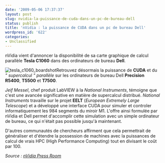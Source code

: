 ```yaml
---
date: '2009-05-06 17:37:37'
layout: post
slug: nvidia-la-puissance-de-cuda-dans-un-pc-de-bureau-dell
status: publish
title: 'nVidia : la puissance de CUDA dans un pc de bureau Dell'
wordpress_id: '622'
categories:
- Unclassified
---
```


nVidia vient d'annoncer la disponibilité de sa carte graphique de calcul parallèle **Tesla C1060** dans des ordinateurs de bureau **Dell**.




![tesla_c1060_boardshot](http://blog.kdecherf.com/wp-content/uploads/2009/05/tesla_c1060_boardshot.jpg)Retrouvez désormais la puissance de **CUDA** et du _" supercalcul " parallèle_ sur les ordinateurs de bureau Dell **Precision** **R5400**, **T5500** et **T7500**.








_Jeif Messel_, chef produit LabVIEW à la _National Instruments_, témoigne que c'est une avancée significative en matière de supercalcul distribué. _National Instruments_ travaille sur le projet **EELT** (_European Extremely Large Telescope_) et a développé une interface CUDA pour simuler et controler informatiquement les 984 segments du miroir M1. L'offre ainsi formulée par nVidia et Dell permet d'accomplir cette simulation avec un simple ordinateur de bureau, ce qui n'était pas possible jusqu'à maintenant.







D'autres communautés de chercheurs affirment que cela permettrait de généraliser et d'étendre la possession de machines avec la puissances de calcul de vrais HPC (High Performance Computing) tout en divisant le coût par 100.







_Source : [nVidia Press Room](http://www.nvidia.com/object/io_1241588307876.html)_




